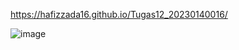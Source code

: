 https://hafizzada16.github.io/Tugas12_20230140016/

![image](https://github.com/user-attachments/assets/dbe28ffd-73d2-45ca-b61b-9cbd4feeea16)
